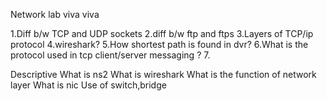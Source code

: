 Network lab viva viva

1.Diff b/w TCP and UDP sockets 
2.diff b/w ftp and ftps
3.Layers of TCP/ip protocol 
4.wireshark?
5.How shortest path is found in dvr?
6.What is the protocol used in tcp client/server messaging ?
7.

Descriptive
What is ns2
What is wireshark 
What is the function of network layer
What is nic
Use of switch,bridge
